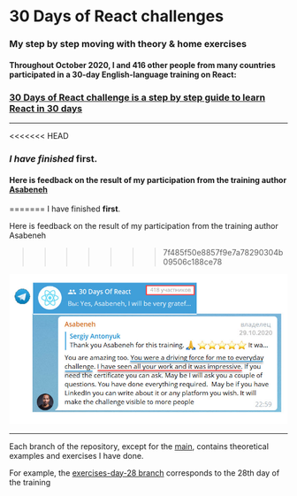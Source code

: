 # 30 Days of React challenges

### My step by step moving with theory & home exercises

#### Throughout October 2020, I and 416 other people from many countries participated in a 30-day English-language training on React:

### [30 Days of React challenge is a step by step guide to learn React in 30 days](https://github.com/Asabeneh/30-Days-Of-React)

---

<<<<<<< HEAD
### _I have finished_ **first**.

#### Here is feedback on the result of my participation from the training author [Asabeneh](https://www.linkedin.com/in/asabeneh)
=======
I have finished **first**.

Here is feedback on the result of my participation from the training author Asabeneh
>>>>>>> 7f485f50e8857f9e7a78290304b09506c188ce78

![Feedback](/src/assets/Asabeneh_feedback.jpg)

---

Each branch of the repository, except for the [main](https://github.com/sxidsvit/react-challenge/tree/main), contains theoretical examples and exercises I have done.

For example, the [exercises-day-28 branch](https://github.com/sxidsvit/react-challenge/tree/exercises-day-28) corresponds to the 28th day of the training
